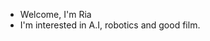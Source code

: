 - Welcome, I'm Ria
- I'm interested in A.I, robotics and good film.


<!---
RiaBaxi/RiaBaxi is a ✨ special ✨ repository because its `README.md` (this file) appears on your GitHub profile.
You can click the Preview link to take a look at your changes.
--->
